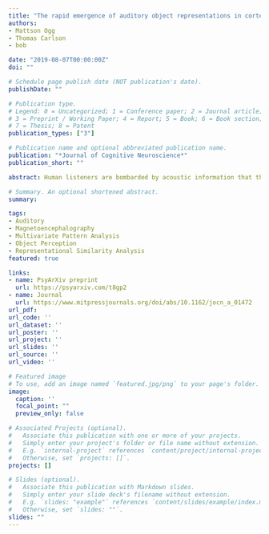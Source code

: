 ```yaml
---
title: "The rapid emergence of auditory object representations in cortex reflect central acoustic attributes"
authors:
- Mattson Ogg 
- Thomas Carlson
- bob

date: "2019-08-07T00:00:00Z"
doi: ""

# Schedule page publish date (NOT publication's date).
publishDate: ""

# Publication type.
# Legend: 0 = Uncategorized; 1 = Conference paper; 2 = Journal article;
# 3 = Preprint / Working Paper; 4 = Report; 5 = Book; 6 = Book section;
# 7 = Thesis; 8 = Patent
publication_types: ["3"]

# Publication name and optional abbreviated publication name.
publication: "*Journal of Cognitive Neuroscience*"
publication_short: ""

abstract: Human listeners are bombarded by acoustic information that the brain rapidly organizes into coherent percepts of objects and events in the environment, which aids speech and music perception. The efficiency of auditory object recognition belies the critical constraint that acoustic stimuli necessarily require time to unfold. Using magentoencephalography (MEG), we studied the time course of the neural processes that transform dynamic acoustic information into auditory object representations. Participants listened to a diverse set of 36 tokens comprising everyday sounds from a typical human environment. Multivariate pattern analysis was used to decode the sound tokens from the MEG recordings. We show that sound tokens can be decoded from brain activity beginning 90 milliseconds after stimulus onset with peak decoding performance occurring at 155 milliseconds post stimulus onset. Decoding performance was primarily driven by differences between category representations (e.g., environmental vs. instrument sounds), although within-category decoding was better than chance. Representational similarity analysis revealed that these emerging neural representations were related to harmonic and spectrotemporal differences among the stimuli, which correspond to canonical acoustic features processed by the auditory pathway. Our findings begin to link the processing of physical sound properties with the perception of auditory objects and events in cortex.

# Summary. An optional shortened abstract.
summary: 

tags:
- Auditory
- Magnetoencephalography
- Multivariate Pattern Analysis
- Object Perception
- Representational Similarity Analysis
featured: true

links:
- name: PsyArXiv preprint
  url: https://psyarxiv.com/t8gp2
- name: Journal
  url: https://www.mitpressjournals.org/doi/abs/10.1162/jocn_a_01472
url_pdf:
url_code: ''
url_dataset: ''
url_poster: ''
url_project: ''
url_slides: ''
url_source: ''
url_video: ''

# Featured image
# To use, add an image named `featured.jpg/png` to your page's folder. 
image:
  caption: ''
  focal_point: ""
  preview_only: false

# Associated Projects (optional).
#   Associate this publication with one or more of your projects.
#   Simply enter your project's folder or file name without extension.
#   E.g. `internal-project` references `content/project/internal-project/index.md`.
#   Otherwise, set `projects: []`.
projects: []

# Slides (optional).
#   Associate this publication with Markdown slides.
#   Simply enter your slide deck's filename without extension.
#   E.g. `slides: "example"` references `content/slides/example/index.md`.
#   Otherwise, set `slides: ""`.
slides: ""
---
```



